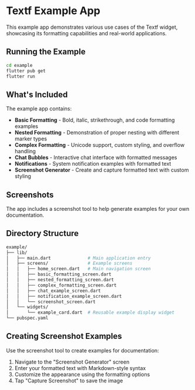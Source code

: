 # Textf Example App

This example app demonstrates various use cases of the Textf widget, showcasing its formatting capabilities and real-world applications.

## Running the Example

```bash
cd example
flutter pub get
flutter run
```

## What's Included

The example app contains:

- **Basic Formatting** - Bold, italic, strikethrough, and code formatting examples
- **Nested Formatting** - Demonstration of proper nesting with different marker types
- **Complex Formatting** - Unicode support, custom styling, and overflow handling
- **Chat Bubbles** - Interactive chat interface with formatted messages
- **Notifications** - System notification examples with formatted text
- **Screenshot Generator** - Create and capture formatted text with custom styling

## Screenshots

The app includes a screenshot tool to help generate examples for your own documentation.

## Directory Structure

```bash
example/
├── lib/
│   ├── main.dart              # Main application entry
│   ├── screens/               # Example screens
│   │   ├── home_screen.dart   # Main navigation screen
│   │   ├── basic_formatting_screen.dart
│   │   ├── nested_formatting_screen.dart
│   │   ├── complex_formatting_screen.dart
│   │   ├── chat_example_screen.dart
│   │   ├── notification_example_screen.dart
│   │   └── screenshot_screen.dart
│   └── widgets/
│       └── example_card.dart  # Reusable example display widget
└── pubspec.yaml
```

## Creating Screenshot Examples

Use the screenshot tool to create examples for documentation:

1. Navigate to the "Screenshot Generator" screen
2. Enter your formatted text with Markdown-style syntax
3. Customize the appearance using the formatting options
4. Tap "Capture Screenshot" to save the image
